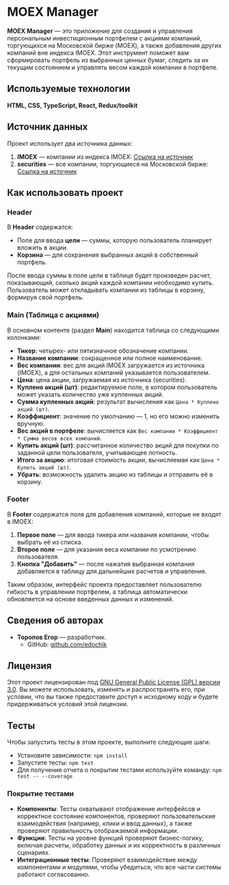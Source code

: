 # MOEX Manager

**MOEX Manager** — это приложение для создания и управления персональным инвестиционным портфелем с акциями компаний, торгующихся на Московской бирже (MOEX), а также добавления других компаний вне индекса IMOEX. Этот инструмент поможет вам сформировать портфель из выбранных ценных бумаг, следить за их текущим состоянием и управлять весом каждой компании в портфеле.

## Используемые технологии

**HTML, CSS, TypeScript, React, Redux/toolkit**

## Источник данных

Проект использует два источника данных:

1. **IMOEX** — компании из индекса IMOEX:
   [Ссылка на источник](https://iss.moex.com/iss/statistics/engines/stock/markets/index/analytics/IMOEX.json?limit=100)
2. **securities** — все компании, торгующиеся на Московской бирже:
   [Ссылка на источник](https://iss.moex.com/iss/engines/stock/markets/shares/boards/TQBR/securities.json)


## Как использовать проект

### Header

В **Header** содержатся:

- Поле для ввода **цели** — суммы, которую пользователь планирует вложить в акции.
- **Корзина** — для сохранения выбранных акций в собственный портфель.

После ввода суммы в поле цели в таблице будет произведен расчет, показывающий, сколько акций каждой компании необходимо купить. Пользователь может откладывать компании из таблицы в корзину, формируя свой портфель.

### Main (Таблица с акциями)

В основном контенте (раздел **Main**) находится таблица со следующими колонками:

- **Тикер**: четырех- или пятизначное обозначение компании.
- **Название компании**: сокращенное или полное наименование.
- **Вес компании**: вес для акций IMOEX загружается из источника (IMOEX), а для остальных компаний указывается пользователем.
- **Цена**: цена акции, загружаемая из источника (securities).
- **Куплено акций (шт)**: редактируемое поле, в котором пользователь может указать количество уже купленных акций.
- **Сумма купленных акций**: результат вычисления как `Цена * Куплено акций (шт)`.
- **Коэффициент**: значение по умолчанию — 1, но его можно изменить вручную.
- **Вес акций в портфеле**: вычисляется как `Вес компании * Коэффициент * Сумма весов всех компаний`.
- **Купить акций (шт)**: рассчитанное количество акций для покупки по заданной цели пользователя, учитывающее лотность.
- **Итого за акцию**: итоговая стоимость акции, вычисляемая как `Цена * Купить акций (шт)`.
- **Убрать**: возможность удалить акцию из таблицы и отправить её в корзину.

### Footer

В **Footer** содержатся поля для добавления компаний, которые не входят в IMOEX:

1. **Первое поле** — для ввода тикера или названия компании, чтобы выбрать её из списка.
2. **Второе поле** — для указания веса компании по усмотрению пользователя.
3. **Кнопка "Добавить"** — после нажатия выбранная компания добавляется в таблицу для дальнейших расчетов и управления.

Таким образом, интерфейс проекта предоставляет пользователю гибкость в управлении портфелем, а таблица автоматически обновляется на основе введенных данных и изменений.

## Сведения об авторах

- **Торопов Егор** — разработчик.
  - GitHub: [github.com/edochik](https://github.com/edochik)

## Лицензия

Этот проект лицензирован под [GNU General Public License (GPL) версии 3.0](https://www.gnu.org/licenses/gpl-3.0.html). Вы можете использовать, изменять и распространять его, при условии, что вы также предоставите доступ к исходному коду и будете придерживаться условий этой лицензии.

## Тесты

Чтобы запустить тесты в этом проекте, выполните следующие шаги:

- Установите зависимости: `npm install`
- Запустите тесты: `npm test`
- Для получения отчета о покрытии тестами используйте команду: `npm test -- --coverage`

### Покрытие тестами

- **Компоненты**: Тесты охватывают отображение интерфейсов и корректное состояние компонентов, проверяют пользовательские взаимодействия (например, клики и ввод данных), а также проверяют правильность отображаемой информации.
- **Функции**: Тесты на уровне функций проверяют бизнес-логику, включая расчеты, обработку данных и их корректность в различных сценариях.
- **Интеграционные тесты**: Проверяют взаимодействие между компонентами и модулями, чтобы убедиться, что все части системы работают согласованно.



